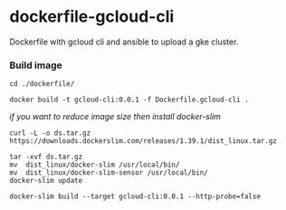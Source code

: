 # dockerfile-gcloud-cli
Dockerfile with gcloud cli and ansible to upload a gke cluster.

### Build image
```
cd ./dockerfile/
```
```
docker build -t gcloud-cli:0.0.1 -f Dockerfile.gcloud-cli .
```

*if you want to reduce image size then install docker-slim*
```
curl -L -o ds.tar.gz https://downloads.dockerslim.com/releases/1.39.1/dist_linux.tar.gz
```
```
tar -xvf ds.tar.gz
mv  dist_linux/docker-slim /usr/local/bin/
mv  dist_linux/docker-slim-sensor /usr/local/bin/
docker-slim update
```
```
docker-slim build --target gcloud-cli:0.0.1 --http-probe=false
```
